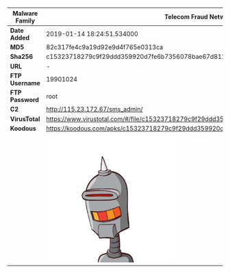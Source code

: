 | Malware Family | Telecom Fraud Network for South Koreans                      |
| -------------- | ------------------------------------------------------------ |
| **Date Added** | 2019-01-14 18:24:51.534000                                                   |
| **MD5**        | 82c317fe4c9a19d92e9d4f765e0313ca                             |
| **Sha256**     | c15323718279c9f29ddd359920d7fe6b7356078bae67d81169fd4b9c15a8dc27 |
| **URL**        | -                                                            |
| **FTP Username**        | 19901024                                                            |
| **FTP Password**        | root                                                            |
| **C2**         | http://115.23.172.67/sms_admin/ |
| **VirusTotal** | https://www.virustotal.com/#/file/c15323718279c9f29ddd359920d7fe6b7356078bae67d81169fd4b9c15a8dc27/detection |
| **Koodous**    | https://koodous.com/apks/c15323718279c9f29ddd359920d7fe6b7356078bae67d81169fd4b9c15a8dc27 |
|                | ![](../assets/c15323718279c9f29ddd359920d7fe6b7356078bae67d81169fd4b9c15a8dc27.png) |
